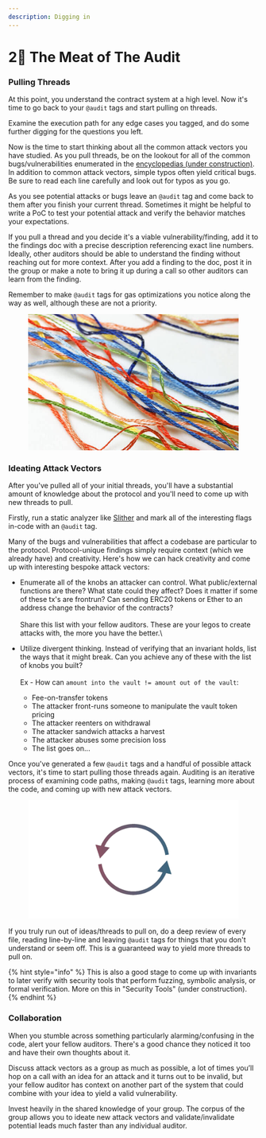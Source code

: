 ```yaml
---
description: Digging in
---
```


# 2⃣ The Meat of The Audit

### Pulling Threads

At this point, you understand the contract system at a high level. Now it's time to go back to your `@audit` tags and start pulling on threads.

Examine the execution path for any edge cases you tagged, and do some further digging for the questions you left.

Now is the time to start thinking about all the common attack vectors you have studied. As you pull threads, be on the lookout for all of the common bugs/vulnerabilities enumerated in the [encyclopedias (under construction)](../../encyclopedia-of-common-solidity-bugs/). In addition to common attack vectors, simple typos often yield critical bugs. Be sure to read each line carefully and look out for typos as you go.

As you see potential attacks or bugs leave an `@audit` tag and come back to them after you finish your current thread. Sometimes it might be helpful to write a PoC to test your potential attack and verify the behavior matches your expectations.

If you pull a thread and you decide it's a viable vulnerability/finding, add it to the findings doc with a precise description referencing exact line numbers. Ideally, other auditors should be able to understand the finding without reaching out for more context. After you add a finding to the doc, post it in the group or make a note to bring it up during a call so other auditors can learn from the finding.

Remember to make `@audit` tags for gas optimizations you notice along the way as well, although these are not a priority.

<figure><img src="../../.gitbook/assets/disorganized-embroidery-thread-02 (1).jpg" alt=""><figcaption></figcaption></figure>



### Ideating Attack Vectors

After you've pulled all of your initial threads, you'll have a substantial amount of knowledge about the protocol and you'll need to come up with new threads to pull.

Firstly, run a static analyzer like [Slither](https://github.com/crytic/slither) and mark all of the interesting flags in-code with an `@audit` tag.

Many of the bugs and vulnerabilities that affect a codebase are particular to the protocol. Protocol-unique findings simply require context (which we already have) and creativity. Here's how we can hack creativity and come up with interesting bespoke attack vectors:

* Enumerate all of the knobs an attacker can control. What public/external functions are there? What state could they affect? Does it matter if some of these tx's are frontrun? Can sending ERC20 tokens or Ether to an address change the behavior of the contracts?\
  \
  Share this list with your fellow auditors. These are your legos to create attacks with, the more you have the better.\

* Utilize divergent thinking. Instead of verifying that an invariant holds, list the ways that it might break. Can you achieve any of these with the list of knobs you built?\
  \
  Ex - How can `amount into the vault != amount out of the vault`:
  * Fee-on-transfer tokens
  * The attacker front-runs someone to manipulate the vault token pricing
  * The attacker reenters on withdrawal
  * The attacker sandwich attacks a harvest
  * The attacker abuses some precision loss
  * The list goes on...

Once you've generated a few `@audit` tags and a handful of possible attack vectors, it's time to start pulling those threads again. Auditing is an iterative process of examining code paths, making `@audit` tags, learning more about the code, and coming up with new attack vectors.

<figure><img src="../../.gitbook/assets/Untitled.png" alt=""><figcaption></figcaption></figure>

If you truly run out of ideas/threads to pull on, do a deep review of every file, reading line-by-line and leaving `@audit` tags for things that you don't understand or seem off. This is a guaranteed way to yield more threads to pull on.

{% hint style="info" %}
This is also a good stage to come up with invariants to later verify with security tools that perform fuzzing, symbolic analysis, or formal verification. More on this in "Security Tools" (under construction).
{% endhint %}



### Collaboration

When you stumble across something particularly alarming/confusing in the code, alert your fellow auditors. There's a good chance they noticed it too and have their own thoughts about it.

Discuss attack vectors as a group as much as possible, a lot of times you’ll hop on a call with an idea for an attack and it turns out to be invalid, but your fellow auditor has context on another part of the system that could combine with your idea to yield a valid vulnerability.

Invest heavily in the shared knowledge of your group. The corpus of the group allows you to ideate new attack vectors and validate/invalidate potential leads much faster than any individual auditor.
